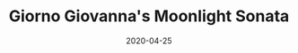 --- 
layout: sheets-layout
title: "Giorno Giovanna's Moonlight Sonata"
date: 2020-04-25
categories: arrangements
permalink: ":categories/:year/:month/:day/:title"
pdf-link: alex-kappen-apr-2020-giorno-giovanna-moonlight-sonata.pdf
pdf-lyric: #
yt-link: https://www.youtube.com/watch?v=L64m5zj2iBs
muse-link: https://musescore.com/user/28025112/scores/6109310
---